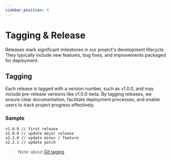 ```yaml
---
sidebar_position: 4
---
```


# Tagging & Release

Releases mark significant milestones in our project's development lifecycle. They typically include new features, bug fixes, and improvements packaged for deployment.

## Tagging

Each release is tagged with a version number, such as v1.0.0, and may include pre-release versions like v1.0.0-beta. By tagging releases, we ensure clear documentation, facilitate deployment processes, and enable users to track project progress effectively.

### Sample

```
v1.0.0 // first release
v2.0.0 // update major release
v2.2.0 // update minor / feature
v2.2.1 // update patch
```

> Note: about [Git taging](https://git-scm.com/book/en/v2/Git-Basics-Tagging)
